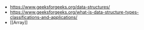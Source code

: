 - https://www.geeksforgeeks.org/data-structures/
- https://www.geeksforgeeks.org/what-is-data-structure-types-classifications-and-applications/
- [[Array]]